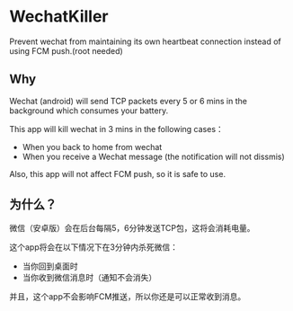 # WechatKiller
Prevent wechat from maintaining its own heartbeat connection instead of using FCM push.(root needed)

## Why
Wechat (android) will send TCP packets every 5 or 6 mins in the background which consumes your battery.

This app will kill wechat in 3 mins in the following cases：
+ When you back to home from wechat
+ When you receive a Wechat message (the notification will not dissmis)

Also, this app will not affect FCM push, so it is safe to use.

## 为什么？
微信（安卓版）会在后台每隔5，6分钟发送TCP包，这将会消耗电量。

这个app将会在以下情况下在3分钟内杀死微信：
+ 当你回到桌面时
+ 当你收到微信消息时（通知不会消失）

并且，这个app不会影响FCM推送，所以你还是可以正常收到消息。
